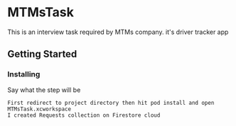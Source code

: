 # MTMsTask

This is an interview task required by MTMs company.
it's driver tracker app

## Getting Started

### Installing

Say what the step will be

```
First redirect to project directory then hit pod install and open MTMsTask.xcworkspace
I created Requests collection on Firestore cloud

```
